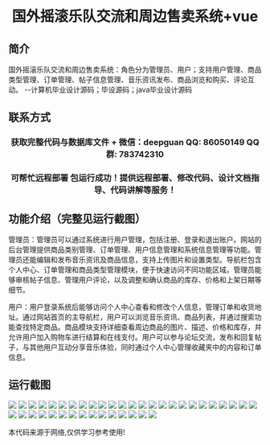 <p><h1 align="center">国外摇滚乐队交流和周边售卖系统+vue</h1></p>

## 简介
国外摇滚乐队交流和周边售卖系统：角色分为管理员、用户；支持用户管理、商品类型管理、订单管理、帖子信息管理、音乐资讯发布、商品浏览和购买、评论互动。    --计算机毕业设计源码；毕设源码；java毕业设计源码


## 联系方式
<p><h3 align="center">获取完整代码与数据库文件 + 微信：deepguan QQ: 86050149 QQ群: 783742310</h3></p>
<p><h3 align="center">可帮忙远程部署 包运行成功！提供远程部署、修改代码、设计文档指导、代码讲解等服务！</h3></p>

## 功能介绍（完整见运行截图）
管理员：管理员可以通过系统进行用户管理，包括注册、登录和退出账户。网站的后台管理提供商品类别管理、订单管理、用户信息管理和系统信息管理等功能。管理员还能编辑和发布音乐资讯及商品信息，支持上传图片和设置类型。导航栏包含个人中心、订单管理和商品类型管理模块，便于快速访问不同功能区域。管理员能够审核帖子信息、管理用户评论，以及调整和确认商品的库存、价格和上架日期等细节。

用户：用户登录系统后能够访问个人中心查看和修改个人信息，管理订单和收货地址。通过网站首页的主导航栏，用户可以浏览音乐资讯、商品列表，并通过搜索功能查找特定商品。商品模块支持详细查看周边商品的图片、描述、价格和库存，并允许用户加入购物车进行结算和在线支付。用户可以参与论坛交流，发布和回复帖子，与其他用户互动分享音乐体验，同时通过个人中心管理收藏夹中的内容和订单信息。


## 运行截图
![](https://bs-1329754181.cos.ap-shanghai.myqcloud.com/ssm/foreignRockBandCommunicationAndMerchandiseSystem/img/001.jpg)
![](https://bs-1329754181.cos.ap-shanghai.myqcloud.com/ssm/foreignRockBandCommunicationAndMerchandiseSystem/img/002.jpg)
![](https://bs-1329754181.cos.ap-shanghai.myqcloud.com/ssm/foreignRockBandCommunicationAndMerchandiseSystem/img/003.jpg)
![](https://bs-1329754181.cos.ap-shanghai.myqcloud.com/ssm/foreignRockBandCommunicationAndMerchandiseSystem/img/004.jpg)
![](https://bs-1329754181.cos.ap-shanghai.myqcloud.com/ssm/foreignRockBandCommunicationAndMerchandiseSystem/img/005.jpg)
![](https://bs-1329754181.cos.ap-shanghai.myqcloud.com/ssm/foreignRockBandCommunicationAndMerchandiseSystem/img/006.jpg)
![](https://bs-1329754181.cos.ap-shanghai.myqcloud.com/ssm/foreignRockBandCommunicationAndMerchandiseSystem/img/007.jpg)
![](https://bs-1329754181.cos.ap-shanghai.myqcloud.com/ssm/foreignRockBandCommunicationAndMerchandiseSystem/img/008.jpg)
![](https://bs-1329754181.cos.ap-shanghai.myqcloud.com/ssm/foreignRockBandCommunicationAndMerchandiseSystem/img/009.jpg)
![](https://bs-1329754181.cos.ap-shanghai.myqcloud.com/ssm/foreignRockBandCommunicationAndMerchandiseSystem/img/010.jpg)
![](https://bs-1329754181.cos.ap-shanghai.myqcloud.com/ssm/foreignRockBandCommunicationAndMerchandiseSystem/img/011.jpg)
![](https://bs-1329754181.cos.ap-shanghai.myqcloud.com/ssm/foreignRockBandCommunicationAndMerchandiseSystem/img/012.jpg)
![](https://bs-1329754181.cos.ap-shanghai.myqcloud.com/ssm/foreignRockBandCommunicationAndMerchandiseSystem/img/013.jpg)
![](https://bs-1329754181.cos.ap-shanghai.myqcloud.com/ssm/foreignRockBandCommunicationAndMerchandiseSystem/img/014.jpg)
![](https://bs-1329754181.cos.ap-shanghai.myqcloud.com/ssm/foreignRockBandCommunicationAndMerchandiseSystem/img/015.jpg)
![](https://bs-1329754181.cos.ap-shanghai.myqcloud.com/ssm/foreignRockBandCommunicationAndMerchandiseSystem/img/016.jpg)
![](https://bs-1329754181.cos.ap-shanghai.myqcloud.com/ssm/foreignRockBandCommunicationAndMerchandiseSystem/img/017.jpg)
![](https://bs-1329754181.cos.ap-shanghai.myqcloud.com/ssm/foreignRockBandCommunicationAndMerchandiseSystem/img/018.jpg)
![](https://bs-1329754181.cos.ap-shanghai.myqcloud.com/ssm/foreignRockBandCommunicationAndMerchandiseSystem/img/019.jpg)
![](https://bs-1329754181.cos.ap-shanghai.myqcloud.com/ssm/foreignRockBandCommunicationAndMerchandiseSystem/img/020.jpg)
![](https://bs-1329754181.cos.ap-shanghai.myqcloud.com/ssm/foreignRockBandCommunicationAndMerchandiseSystem/img/021.jpg)
![](https://bs-1329754181.cos.ap-shanghai.myqcloud.com/ssm/foreignRockBandCommunicationAndMerchandiseSystem/img/022.jpg)
![](https://bs-1329754181.cos.ap-shanghai.myqcloud.com/ssm/foreignRockBandCommunicationAndMerchandiseSystem/img/023.jpg)
![](https://bs-1329754181.cos.ap-shanghai.myqcloud.com/ssm/foreignRockBandCommunicationAndMerchandiseSystem/img/024.jpg)
![](https://bs-1329754181.cos.ap-shanghai.myqcloud.com/ssm/foreignRockBandCommunicationAndMerchandiseSystem/img/025.jpg)
![](https://bs-1329754181.cos.ap-shanghai.myqcloud.com/ssm/foreignRockBandCommunicationAndMerchandiseSystem/img/026.jpg)
![](https://bs-1329754181.cos.ap-shanghai.myqcloud.com/ssm/foreignRockBandCommunicationAndMerchandiseSystem/img/027.jpg)
![](https://bs-1329754181.cos.ap-shanghai.myqcloud.com/ssm/foreignRockBandCommunicationAndMerchandiseSystem/img/028.jpg)
![](https://bs-1329754181.cos.ap-shanghai.myqcloud.com/ssm/foreignRockBandCommunicationAndMerchandiseSystem/img/029.jpg)
![](https://bs-1329754181.cos.ap-shanghai.myqcloud.com/ssm/foreignRockBandCommunicationAndMerchandiseSystem/img/030.jpg)
![](https://bs-1329754181.cos.ap-shanghai.myqcloud.com/ssm/foreignRockBandCommunicationAndMerchandiseSystem/img/031.jpg)
![](https://bs-1329754181.cos.ap-shanghai.myqcloud.com/ssm/foreignRockBandCommunicationAndMerchandiseSystem/img/032.jpg)
![](https://bs-1329754181.cos.ap-shanghai.myqcloud.com/ssm/foreignRockBandCommunicationAndMerchandiseSystem/img/033.jpg)
![](https://bs-1329754181.cos.ap-shanghai.myqcloud.com/ssm/foreignRockBandCommunicationAndMerchandiseSystem/img/034.jpg)
![](https://bs-1329754181.cos.ap-shanghai.myqcloud.com/ssm/foreignRockBandCommunicationAndMerchandiseSystem/img/035.jpg)
![](https://bs-1329754181.cos.ap-shanghai.myqcloud.com/ssm/foreignRockBandCommunicationAndMerchandiseSystem/img/036.jpg)
![](https://bs-1329754181.cos.ap-shanghai.myqcloud.com/ssm/foreignRockBandCommunicationAndMerchandiseSystem/img/037.jpg)
![](https://bs-1329754181.cos.ap-shanghai.myqcloud.com/ssm/foreignRockBandCommunicationAndMerchandiseSystem/img/038.jpg)
![](https://bs-1329754181.cos.ap-shanghai.myqcloud.com/ssm/foreignRockBandCommunicationAndMerchandiseSystem/img/039.jpg)
![](https://bs-1329754181.cos.ap-shanghai.myqcloud.com/ssm/foreignRockBandCommunicationAndMerchandiseSystem/img/040.jpg)

<p>本代码来源于网络,仅供学习参考使用!</p>
